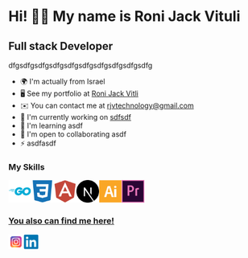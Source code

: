 # Hi! 👋🏻 My name is Roni Jack Vituli
## Full stack Developer

dfgsdfgsdfgsdfgsdfgsdfgsdfgsdfgsdfgsdfg

* 🌍 I'm actually from Israel
* 🖥️ See my portfolio at [Roni Jack Vitli](Ronijacvitul.xyz)
* ✉️ You can contact me at [rjvtechnology@gmail.com](mailto:rjvtechnology@gmail.com)
* 🚀 I'm currently working on [sdfsdf](sdfsdf)
* 🧠 I'm learning asdf
* 🤝 I'm open to collaborating asdf
* ⚡ asdfasdf

### My Skills

<p align="left"><a href="https://go.dev/doc/" target="_blank" rel="noreferrer"><img src=https://raw.githubusercontent.com/RoniJackVituli/gitprofile/main/src/helpers/icons/programming/go-color.svg alt="" width="45px" height="45px"/><a href="https://developer.mozilla.org/en-US/docs/Web/CSS" target="_blank" rel="noreferrer"><img src=https://raw.githubusercontent.com/RoniJackVituli/gitprofile/main/src/helpers/icons/programming/css3-color.svg alt="" width="45px" height="45px"/><a href="https://angular.io/docs" target="_blank" rel="noreferrer"><img src=https://raw.githubusercontent.com/RoniJackVituli/gitprofile/main/src/helpers/icons/programming/angularjs-color.svg alt="" width="45px" height="45px"/><a href="https://nextjs.org/docs" target="_blank" rel="noreferrer"><img src=https://raw.githubusercontent.com/RoniJackVituli/gitprofile/main/src/helpers/icons/programming/nextjs-color.svg alt="" width="45px" height="45px"/><a href="https://www.adobe.com" target="_blank" rel="noreferrer"><img src=https://raw.githubusercontent.com/RoniJackVituli/gitprofile/main/src/helpers/icons/programming/illustrator-color.svg alt="" width="45px" height="45px"/><a href="https://www.adobe.com" target="_blank" rel="noreferrer"><img src=https://raw.githubusercontent.com/RoniJackVituli/gitprofile/main/src/helpers/icons/programming/premierepro-color.svg alt="" width="45px" height="45px"/></p>


### You also can find me here!

<p align="left"><a href=https://www.instagram.com/sdf target="_blank" rel="noreferrer"><img src=https://raw.githubusercontent.com/RoniJackVituli/gitprofile/main/src/helpers/icons/socials/instagram.svg width="30" height="30" /></a><a href=https://www.linkedin.com/in/fsdf target="_blank" rel="noreferrer"><img src=https://raw.githubusercontent.com/RoniJackVituli/gitprofile/main/src/helpers/icons/socials/linkedin.svg width="30" height="30" /></a></p>
